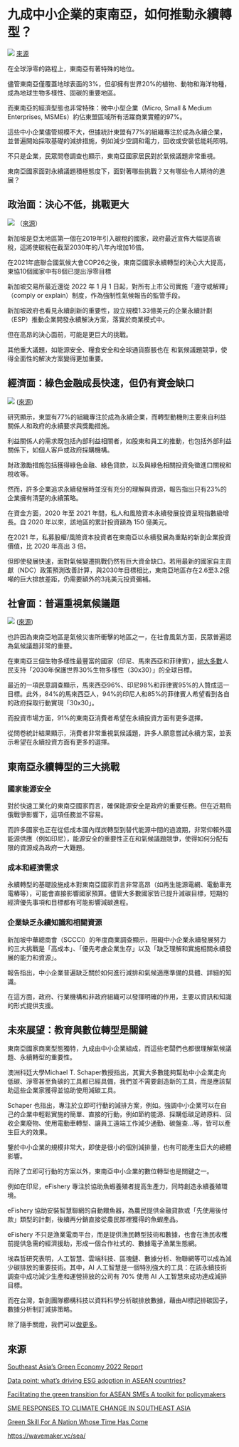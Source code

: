 # 九成中小企業的東南亞，如何推動永續轉型？

![](../005-Files/Pasted%20image%2020221228153705.png)
[來源](https://www.freepik.com/free-photo/cityscape-singapore-city-skyline_4011577.htm#query=southeast%20asia&position=31&from_view=search&track=sph)


在全球淨零的路程上，東南亞有著特殊的地位。

儘管東南亞僅覆蓋地球表面的3%，但卻擁有世界20%的植物、動物和海洋物種，成為地球生物多樣性、固碳的重要地區。

而東南亞的經濟型態也非常特殊：微中小型企業（Micro, Small & Medium Enterprises, MSMEs）約佔東盟區域所有活躍商業實體的97%。

這些中小企業儘管規模不大，但據統計東盟有77%的組織專注於成為永續企業，並普遍開始採取基礎的減排措施，例如減少空調和電力，回收或安裝低能耗照明。

不只是企業，民眾問卷調查也顯示，東南亞國家居民對於氣候議題非常重視。

東南亞國家面對永續議題積極態度下，面對著哪些挑戰？又有哪些令人期待的進展？


## 政治面：決心不低，挑戰更大

![](../005-Files/截圖%202022-12-27%20下午8.32.59.png)
（[來源](https://www.bain.com/globalassets/noindex/2022/bain-temasek-sea-green-economy-2022-report-investing-behind-the-new-realities.pdf)）

新加坡是亞太地區第一個在2019年引入碳稅的國家，政府最近宣佈大幅提高碳稅，這將使碳稅在截至2030年的八年內增加16倍。

在2021年底聯合國氣候大會COP26之後，東南亞國家永續轉型的決心大大提高，東協10個國家中有8個已提出淨零目標

新加坡交易所最近還從 2022 年 1 月 1 日起，對所有上市公司實施「遵守或解釋」 （comply or explain）制度，作為強制性氣候報告的監管手段。

新加坡政府也看見永續創新的重要性，設立規模1.33億美元的企業永續計劃（ESP）推動企業開發永續解決方案，落實於商業模式中。

但在高昂的決心面前，可能是更巨大的挑戰。

其他重大議題，如能源安全、糧食安全和全球通貨膨脹也在 和氣候議題競爭，使得全面性的解決方案變得更加重要。


## 經濟面：綠色金融成長快速，但仍有資金缺口
![](../005-Files/Pasted%20image%2020221228153928.png)
([來源](https://www.freepik.com/free-photo/long-exposure-wonderful-city-buildings-lights_1006865.htm#query=singapore&position=24&from_view=search&track=sph))


研究顯示，東盟有77%的組織專注於成為永續企業，而轉型動機則主要來自利益關係人和政府的永續要求與獎勵措施。

利益關係人的需求既包括內部利益相關者，如股東和員工的推動，也包括外部利益關係下，如個人客戶或政府採購機構。

財政激勵措施包括獲得綠色金融、綠色貸款，以及與綠色相關投資免徵進口關稅和稅收等。

然而，許多企業追求永續發展時並沒有充分的理解與資源，報告指出只有23%的企業擁有清楚的永續策略。

在資金方面，2020 年至 2021 年間，私人和風險資本永續發展投資呈現指數級增長。自 2020 年以來，該地區的累計投資額為 150 億美元。

在2021 年，私募股權/風險資本投資者在東南亞以永續發展為重點的新創企業投資價值，比 2020 年高出 3 倍。

但即使發展快速，面對氣候變遷挑戰仍然有巨大資金缺口。若用最新的國家自主貢獻（NDC）政策預測改善計算，與2030年目標相比，東南亞地區存在2.6至3.2億噸的巨大排放差距，仍需要額外的3兆美元投資彌補。


## 社會面：普遍重視氣候議題
![](../005-Files/Pasted%20image%2020221228154412.png)
([來源](https://www.freepik.com/premium-photo/warriors-statues_34191401.htm#query=southeast%20asia&position=28&from_view=search&track=sph))

也許因為東南亞地區是氣候災害所衝擊的地區之一，在社會風氣方面，民眾普遍認為氣候議題非常的重要。

在東南亞三個生物多樣性最豐富的國家（印尼、馬來西亞和菲律賓），[絕大多數](https://atriadvisory.com/survey-regional)人民支持「2030年保護世界30%生物多樣性（30x30）」的全球目標。

最近的一項民意調查顯示，馬來西亞96%、印尼98%和菲律賓95%的人贊成這一目標。此外，84%的馬來西亞人，94%的印尼人和85%的菲律賓人希望看到各自的政府採取行動實現「30x30」。

而投資市場方面，91%的東南亞消費者希望在永續投資方面有更多選擇。

從問卷統計結果顯示，消費者非常重視氣候議題，許多人願意嘗試永續方案，並表示希望在永續投資方面有更多的選擇。


## 東南亞永續轉型的三大挑戰

### 國家能源安全

對於快速工業化的東南亞國家而言，確保能源安全是政府的重要任務。但在近期烏俄戰爭影響下，這項任務並不容易。

而許多國家也正在從低成本國內煤炭轉型到替代能源中間的過渡期，非常仰賴外國能源供應（例如印尼），能源安全的重要性正在和氣候議題競爭，使得如何分配有限的資源成為政府一大難題。

### 成本和經濟需求

永續轉型的基礎設施成本對東南亞國家而言非常高昂（如再生能源電網、電動車充電樁等），可能會直接影響國家預算。儘管大多數國家皆已提升減碳目標，短期的經濟優先事項和目標都有可能影響減碳進程。

### 企業缺乏永續知識和相關資源

新加坡中華總商會（SCCCI）的年度商業調查顯示，阻礙中小企業永續發展努力的三大挑戰是「高成本」、「優先考慮企業生存」以及「缺乏理解和實施相關永續發展的能力和資源」。

報告指出，中小企業普遍缺乏關於如何進行減排和氣候適應準備的具體、詳細的知識。

在這方面，政府、行業機構和非政府組織可以發揮明確的作用，主要以資訊和知識的形式提供支援。


## 未來展望：教育與數位轉型是關鍵

東南亞國家商業型態獨特，九成由中小企業組成，而這些老闆們也都很理解氣候議題、永續轉型的重要性。

澳洲科廷大學Michael T. Schaper教授指出，其實大多數能夠幫助中小企業走向低碳、淨零甚至負碳的工具都已經具備，我們並不需要創造新的工具，而是應該幫助這些企業家獲得並協助使用減碳工具。

Schaper 也指出，專注於立即可行動的減排方案，例如。強調中小企業可以在自己的企業中輕鬆實施的簡單、直接的行動，例如節約能源、採購低碳足跡原料、回收企業廢物、使用電動車轉型、讓員工遠端工作減少通勤、碳盤查...等，皆可以產生巨大的效果。

鑒於中小企業的規模非常大，即使是很小的個別減排量，也有可能產生巨大的總體影響。

而除了立即可行動的方案以外，東南亞中小企業的數位轉型也是關鍵之一。

例如在印尼，eFishery 專注於協助魚蝦養殖者提高生產力，同時創造永續養殖環境。

eFishery 協助安裝智慧聯網的自動餵魚器，為農民提供金融貸款或「先使用後付款」類型的計劃，後續再分銷直接從農民那裡獲得的魚蝦產品。

eFishery 不只是漁業電商平台，而是提供漁民轉型技術和數據，也會在漁民收穫前提供急需的經濟援助，形成一個合作社式的、數據電子漁業生態網。

埃森哲研究表明，人工智慧、雲端科技、區塊鏈、數據分析、物聯網等可以成為減少碳排放的重要技術。其中，AI 人工智慧是一個特別強大的工具：在該永續技術調查中成功減少生產和運營排放的公司有 70% 使用 AI 人工智慧來成功達成減排目標。

而在台灣，新創團隊櫛構科技以資料科學分析碳排放數據，藉由AI標記排碳因子，數據分析制訂減排策略。

除了隨手關燈，我們可以[做更多](https://combogic.com/#contact)。 


## 來源

[Southeast Asia’s Green Economy 2022 Report](https://www.bain.com/globalassets/noindex/2022/bain-temasek-sea-green-economy-2022-report-investing-behind-the-new-realities.pdf)

[Data point: what’s driving ESG adoption in ASEAN countries?](https://impact.economist.com/sustainability/resilience-and-adaptation/data-point-whats-driving-esg-adoption-in-asean-countries)

[Facilitating the green transition for ASEAN SMEs A toolkit for policymakers](https://www.oecd.org/southeast-asia/regional-programme/networks/OECD-Facilitating-the-green-transition-for-ASEAN-SMEs.pdf)

[SME RESPONSES TO CLIMATE CHANGE IN SOUTHEAST ASIA](https://www.iseas.edu.sg/wp-content/uploads/2021/12/TRS2_22.pdf)

[Green Skill For A Nation Whose Time Has Come](https://www.accenture.com/content/dam/accenture/final/markets/growth-markets/document/Accenture-Green-Skills-For-Singapore-Oct2022.pdf)

https://wavemaker.vc/sea/